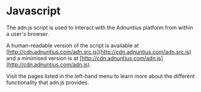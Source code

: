 # Javascript

The adn.js script is used to interact with the Adnuntius platform from within a user's browser.

A human-readable version of the script is available at [http://cdn.adnuntius.com/adn.src.js](http://cdn.adnuntius.com/adn.src.js) and a minimised version is at [http://cdn.adnuntius.com/adn.js](http://cdn.adnuntius.com/adn.js).

Visit the pages listed in the left-hand menu to learn more about the different functionality that adn.js provides.

